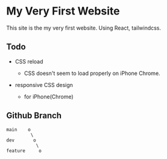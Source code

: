 # My Very First Website

This site is the my very first website.
Using React, tailwindcss.

## Todo

- CSS reload

  - CSS doesn't seem to load properly on iPhone Chrome.

- responsive CSS design

  - for iPhone(Chrome)

## Github Branch

```
main    o
         \
dev       o
           \
feature     o
```

